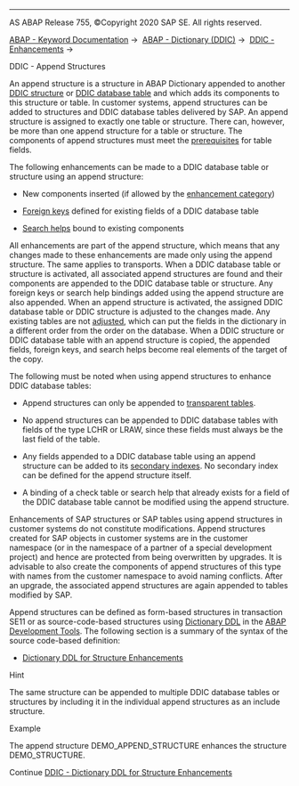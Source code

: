   

* * *

AS ABAP Release 755, ©Copyright 2020 SAP SE. All rights reserved.

[ABAP - Keyword Documentation](javascript:call_link\('abenabap.htm'\)) →  [ABAP - Dictionary (DDIC)](javascript:call_link\('abenabap_dictionary.htm'\)) →  [DDIC - Enhancements](javascript:call_link\('abenddic_enhancements.htm'\)) → 

DDIC - Append Structures

An append structure is a structure in ABAP Dictionary appended to another [DDIC structure](javascript:call_link\('abenddic_structures.htm'\)) or [DDIC database table](javascript:call_link\('abenddic_database_tables.htm'\)) and which adds its components to this structure or table. In customer systems, append structures can be added to structures and DDIC database tables delivered by SAP. An append structure is assigned to exactly one table or structure. There can, however, be more than one append structure for a table or structure. The components of append structures must meet the [prerequisites](javascript:call_link\('abenddic_database_tables_techstruc.htm'\)) for table fields.

The following enhancements can be made to a DDIC database table or structure using an append structure:

-   New components inserted (if allowed by the [enhancement category](javascript:call_link\('abenddic_structures_enh_cat.htm'\)))

-   [Foreign keys](javascript:call_link\('abenforeign_key_glosry.htm'\) "Glossary Entry") defined for existing fields of a DDIC database table

-   [Search helps](javascript:call_link\('abensearch_help_glosry.htm'\) "Glossary Entry") bound to existing components

All enhancements are part of the append structure, which means that any changes made to these enhancements are made only using the append structure. The same applies to transports. When a DDIC database table or structure is activated, all associated append structures are found and their components are appended to the DDIC database table or structure. Any foreign keys or search help bindings added using the append structure are also appended. When an append structure is activated, the assigned DDIC database table or DDIC structure is adjusted to the changes made. Any existing tables are not [adjusted](javascript:call_link\('abenddic_database_tables_adj.htm'\)), which can put the fields in the dictionary in a different order from the order on the database. When a DDIC structure or DDIC database table with an append structure is copied, the appended fields, foreign keys, and search helps become real elements of the target of the copy.

The following must be noted when using append structures to enhance DDIC database tables:

-   Append structures can only be appended to [transparent tables](javascript:call_link\('abentransparent_table_glosry.htm'\) "Glossary Entry").

-   No append structures can be appended to DDIC database tables with fields of the type LCHR or LRAW, since these fields must always be the last field of the table.

-   Any fields appended to a DDIC database table using an append structure can be added to its [secondary indexes](javascript:call_link\('abenddic_database_tables_index.htm'\)). No secondary index can be defined for the append structure itself.

-   A binding of a check table or search help that already exists for a field of the DDIC database table cannot be modified using the append structure.

Enhancements of SAP structures or SAP tables using append structures in customer systems do not constitute modifications. Append structures created for SAP objects in customer systems are in the customer namespace (or in the namespace of a partner of a special development project) and hence are protected from being overwritten by upgrades. It is advisable to also create the components of append structures of this type with names from the customer namespace to avoid naming conflicts. After an upgrade, the associated append structures are again appended to tables modified by SAP.

Append structures can be defined as form-based structures in transaction SE11 or as source-code-based structures using [Dictionary DDL](javascript:call_link\('abendictionary_ddl_glosry.htm'\) "Glossary Entry") in the [ABAP Development Tools](javascript:call_link\('abenadt_glosry.htm'\) "Glossary Entry"). The following section is a summary of the syntax of the source code-based definition:

-   [Dictionary DDL for Structure Enhancements](javascript:call_link\('abenddic_extend_type.htm'\))

Hint

The same structure can be appended to multiple DDIC database tables or structures by including it in the individual append structures as an include structure.

Example

The append structure DEMO\_APPEND\_STRUCTURE enhances the structure DEMO\_STRUCTURE.

Continue
[DDIC - Dictionary DDL for Structure Enhancements](javascript:call_link\('abenddic_extend_type.htm'\))